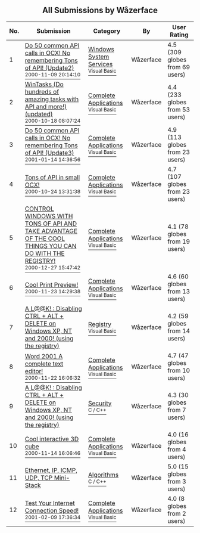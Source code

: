 ﻿<div align="center">

## All Submissions by Wåzerface

</div>

No.  | Submission | Category | By   | User Rating
---- | ---------- | -------- | ---- | -----------
1 | [Do 50 common API calls in OCX\! No remembering Tons of API\! \(Update2\)<br /><sup>2000-11-09 20:14:10</sup>](https://github.com/Planet-Source-Code/w-zerface-do-50-common-api-calls-in-ocx-no-remembering-tons-of-api-update2__1-12564) | [Windows System Services<br /><sup>Visual Basic</sup>](../ByCategory/windows-system-services__1-35.md) | Wåzerface | 4.5 (309 globes from 69 users)
2 | [WinTasks \(Do hundreds of amazing tasks with API and more\!\) \(updated\)<br /><sup>2000-10-18 08:07:24</sup>](https://github.com/Planet-Source-Code/w-zerface-wintasks-do-hundreds-of-amazing-tasks-with-api-and-more-updated__1-12134) | [Complete Applications<br /><sup>Visual Basic</sup>](../ByCategory/complete-applications__1-27.md) | Wåzerface | 4.4 (233 globes from 53 users)
3 | [Do 50 common API calls in OCX\! No remembering Tons of API\! \(Update3\)<br /><sup>2001-01-14 14:36:56</sup>](https://github.com/Planet-Source-Code/w-zerface-do-50-common-api-calls-in-ocx-no-remembering-tons-of-api-update3__1-14423) | [Complete Applications<br /><sup>Visual Basic</sup>](../ByCategory/complete-applications__1-27.md) | Wåzerface | 4.9 (113 globes from 23 users)
4 | [Tons of API in small OCX\!<br /><sup>2000-10-24 13:31:38</sup>](https://github.com/Planet-Source-Code/w-zerface-tons-of-api-in-small-ocx__1-12269) | [Complete Applications<br /><sup>Visual Basic</sup>](../ByCategory/complete-applications__1-27.md) | Wåzerface | 4.7 (107 globes from 23 users)
5 | [CONTROL WINDOWS WITH TONS OF API AND TAKE ADVANTAGE OF THE COOL THINGS YOU CAN DO WITH THE REGISTRY\!<br /><sup>2000-12-27 15:47:42</sup>](https://github.com/Planet-Source-Code/w-zerface-control-windows-with-tons-of-api-and-take-advantage-of-the-cool-things-you-can-d__1-13910) | [Complete Applications<br /><sup>Visual Basic</sup>](../ByCategory/complete-applications__1-27.md) | Wåzerface | 4.1 (78 globes from 19 users)
6 | [Cool Print Preview\!<br /><sup>2000-11-23 14:29:38</sup>](https://github.com/Planet-Source-Code/w-zerface-cool-print-preview__1-13057) | [Complete Applications<br /><sup>Visual Basic</sup>](../ByCategory/complete-applications__1-27.md) | Wåzerface | 4.6 (60 globes from 13 users)
7 | [A L@@K\! : Disabling CTRL \+ ALT \+ DELETE on Windows XP, NT and 2000\! \(using the registry\)<br />](https://github.com/Planet-Source-Code/w-zerface-a-l-k-disabling-ctrl-alt-delete-on-windows-xp-nt-and-2000-using-the-registry__1-35997) | [Registry<br /><sup>Visual Basic</sup>](../ByCategory/registry__1-36.md) | Wåzerface | 4.2 (59 globes from 14 users)
8 | [Word 2001 A complete text editor\!<br /><sup>2000-11-22 16:06:32</sup>](https://github.com/Planet-Source-Code/w-zerface-word-2001-a-complete-text-editor__1-13025) | [Complete Applications<br /><sup>Visual Basic</sup>](../ByCategory/complete-applications__1-27.md) | Wåzerface | 4.7 (47 globes from 10 users)
9 | [A L@@K\! : Disabling CTRL \+ ALT \+ DELETE on Windows XP, NT and 2000\! \(using the registry\)<br />](https://github.com/Planet-Source-Code/w-zerface-a-l-k-disabling-ctrl-alt-delete-on-windows-xp-nt-and-2000-using-the-registry__3-4163) | [Security<br /><sup>C / C++</sup>](../ByCategory/security__3-14.md) | Wåzerface | 4.3 (30 globes from 7 users)
10 | [Cool interactive 3D cube<br /><sup>2000-11-14 16:06:46</sup>](https://github.com/Planet-Source-Code/w-zerface-cool-interactive-3d-cube__1-12791) | [Complete Applications<br /><sup>Visual Basic</sup>](../ByCategory/complete-applications__1-27.md) | Wåzerface | 4.0 (16 globes from 4 users)
11 | [Ethernet, IP, ICMP, UDP, TCP Mini\-Stack<br />](https://github.com/Planet-Source-Code/w-zerface-ethernet-ip-icmp-udp-tcp-mini-stack__3-8168) | [Algorithms<br /><sup>C / C++</sup>](../ByCategory/algorithms__3-29.md) | Wåzerface | 5.0 (15 globes from 3 users)
12 | [Test Your Internet Connection Speed\!<br /><sup>2001-02-09 17:36:34</sup>](https://github.com/Planet-Source-Code/w-zerface-test-your-internet-connection-speed__1-15160) | [Complete Applications<br /><sup>Visual Basic</sup>](../ByCategory/complete-applications__1-27.md) | Wåzerface | 4.0 (8 globes from 2 users)
